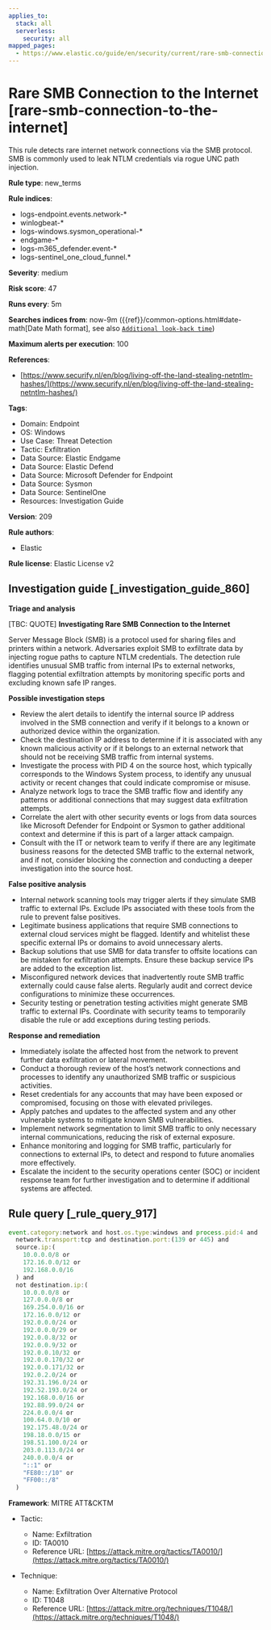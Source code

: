 ```yaml
---
applies_to:
  stack: all
  serverless:
    security: all
mapped_pages:
  - https://www.elastic.co/guide/en/security/current/rare-smb-connection-to-the-internet.html
---
```


# Rare SMB Connection to the Internet [rare-smb-connection-to-the-internet]

This rule detects rare internet network connections via the SMB protocol. SMB is commonly used to leak NTLM credentials via rogue UNC path injection.

**Rule type**: new_terms

**Rule indices**:

* logs-endpoint.events.network-*
* winlogbeat-*
* logs-windows.sysmon_operational-*
* endgame-*
* logs-m365_defender.event-*
* logs-sentinel_one_cloud_funnel.*

**Severity**: medium

**Risk score**: 47

**Runs every**: 5m

**Searches indices from**: now-9m ({{ref}}/common-options.html#date-math[Date Math format], see also [`Additional look-back time`](docs-content://solutions/security/detect-and-alert/create-detection-rule.md#rule-schedule))

**Maximum alerts per execution**: 100

**References**:

* [https://www.securify.nl/en/blog/living-off-the-land-stealing-netntlm-hashes/](https://www.securify.nl/en/blog/living-off-the-land-stealing-netntlm-hashes/)

**Tags**:

* Domain: Endpoint
* OS: Windows
* Use Case: Threat Detection
* Tactic: Exfiltration
* Data Source: Elastic Endgame
* Data Source: Elastic Defend
* Data Source: Microsoft Defender for Endpoint
* Data Source: Sysmon
* Data Source: SentinelOne
* Resources: Investigation Guide

**Version**: 209

**Rule authors**:

* Elastic

**Rule license**: Elastic License v2

## Investigation guide [_investigation_guide_860]

**Triage and analysis**

[TBC: QUOTE]
**Investigating Rare SMB Connection to the Internet**

Server Message Block (SMB) is a protocol used for sharing files and printers within a network. Adversaries exploit SMB to exfiltrate data by injecting rogue paths to capture NTLM credentials. The detection rule identifies unusual SMB traffic from internal IPs to external networks, flagging potential exfiltration attempts by monitoring specific ports and excluding known safe IP ranges.

**Possible investigation steps**

* Review the alert details to identify the internal source IP address involved in the SMB connection and verify if it belongs to a known or authorized device within the organization.
* Check the destination IP address to determine if it is associated with any known malicious activity or if it belongs to an external network that should not be receiving SMB traffic from internal systems.
* Investigate the process with PID 4 on the source host, which typically corresponds to the Windows System process, to identify any unusual activity or recent changes that could indicate compromise or misuse.
* Analyze network logs to trace the SMB traffic flow and identify any patterns or additional connections that may suggest data exfiltration attempts.
* Correlate the alert with other security events or logs from data sources like Microsoft Defender for Endpoint or Sysmon to gather additional context and determine if this is part of a larger attack campaign.
* Consult with the IT or network team to verify if there are any legitimate business reasons for the detected SMB traffic to the external network, and if not, consider blocking the connection and conducting a deeper investigation into the source host.

**False positive analysis**

* Internal network scanning tools may trigger alerts if they simulate SMB traffic to external IPs. Exclude IPs associated with these tools from the rule to prevent false positives.
* Legitimate business applications that require SMB connections to external cloud services might be flagged. Identify and whitelist these specific external IPs or domains to avoid unnecessary alerts.
* Backup solutions that use SMB for data transfer to offsite locations can be mistaken for exfiltration attempts. Ensure these backup service IPs are added to the exception list.
* Misconfigured network devices that inadvertently route SMB traffic externally could cause false alerts. Regularly audit and correct device configurations to minimize these occurrences.
* Security testing or penetration testing activities might generate SMB traffic to external IPs. Coordinate with security teams to temporarily disable the rule or add exceptions during testing periods.

**Response and remediation**

* Immediately isolate the affected host from the network to prevent further data exfiltration or lateral movement.
* Conduct a thorough review of the host’s network connections and processes to identify any unauthorized SMB traffic or suspicious activities.
* Reset credentials for any accounts that may have been exposed or compromised, focusing on those with elevated privileges.
* Apply patches and updates to the affected system and any other vulnerable systems to mitigate known SMB vulnerabilities.
* Implement network segmentation to limit SMB traffic to only necessary internal communications, reducing the risk of external exposure.
* Enhance monitoring and logging for SMB traffic, particularly for connections to external IPs, to detect and respond to future anomalies more effectively.
* Escalate the incident to the security operations center (SOC) or incident response team for further investigation and to determine if additional systems are affected.


## Rule query [_rule_query_917]

```js
event.category:network and host.os.type:windows and process.pid:4 and
  network.transport:tcp and destination.port:(139 or 445) and
  source.ip:(
    10.0.0.0/8 or
    172.16.0.0/12 or
    192.168.0.0/16
  ) and
  not destination.ip:(
    10.0.0.0/8 or
    127.0.0.0/8 or
    169.254.0.0/16 or
    172.16.0.0/12 or
    192.0.0.0/24 or
    192.0.0.0/29 or
    192.0.0.8/32 or
    192.0.0.9/32 or
    192.0.0.10/32 or
    192.0.0.170/32 or
    192.0.0.171/32 or
    192.0.2.0/24 or
    192.31.196.0/24 or
    192.52.193.0/24 or
    192.168.0.0/16 or
    192.88.99.0/24 or
    224.0.0.0/4 or
    100.64.0.0/10 or
    192.175.48.0/24 or
    198.18.0.0/15 or
    198.51.100.0/24 or
    203.0.113.0/24 or
    240.0.0.0/4 or
    "::1" or
    "FE80::/10" or
    "FF00::/8"
  )
```

**Framework**: MITRE ATT&CKTM

* Tactic:

    * Name: Exfiltration
    * ID: TA0010
    * Reference URL: [https://attack.mitre.org/tactics/TA0010/](https://attack.mitre.org/tactics/TA0010/)

* Technique:

    * Name: Exfiltration Over Alternative Protocol
    * ID: T1048
    * Reference URL: [https://attack.mitre.org/techniques/T1048/](https://attack.mitre.org/techniques/T1048/)



